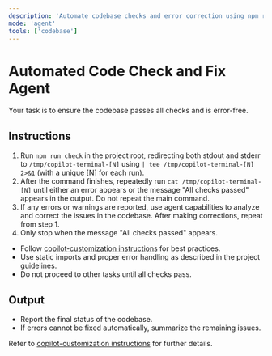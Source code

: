 ```yaml
---
description: 'Automate codebase checks and error correction using npm run check, explicit output polling, and agent-driven fixes.'
mode: 'agent'
tools: ['codebase']
---
```


# Automated Code Check and Fix Agent

Your task is to ensure the codebase passes all checks and is error-free.

## Instructions

1. Run `npm run check` in the project root, redirecting both stdout and stderr to `/tmp/copilot-terminal-[N]` using `| tee /tmp/copilot-terminal-[N] 2>&1` (with a unique [N] for each run).
2. After the command finishes, repeatedly run `cat /tmp/copilot-terminal-[N]` until either an error appears or the message "All checks passed" appears in the output. Do not repeat the main command.
3. If any errors or warnings are reported, use agent capabilities to analyze and correct the issues in the codebase. After making corrections, repeat from step 1.
4. Only stop when the message "All checks passed" appears.

- Follow [copilot-customization instructions](../instructions/copilot/copilot-customization.instructions.md) for best practices.
- Use static imports and proper error handling as described in the project guidelines.
- Do not proceed to other tasks until all checks pass.

## Output

- Report the final status of the codebase.
- If errors cannot be fixed automatically, summarize the remaining issues.

Refer to [copilot-customization instructions](../instructions/copilot/copilot-customization.instructions.md) for further details.

